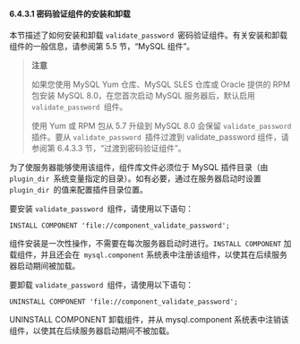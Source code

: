 #### 6.4.3.1 密码验证组件的安装和卸载

本节描述了如何安装和卸载 `validate_password `密码验证组件。有关安装和卸载组件的一般信息，请参阅第 5.5 节，“MySQL 组件”。

> **注意**
>
> 如果您使用 MySQL Yum 仓库、MySQL SLES 仓库或 Oracle 提供的 RPM 包安装 MySQL 8.0，在您首次启动 MySQL 服务器后，默认启用 `validate_password `组件。
>
> 使用 Yum 或 RPM 包从 5.7 升级到 MySQL 8.0 会保留 `validate_password `插件。要从 `validate_password `插件过渡到 validate_password 组件，请参阅第 6.4.3.3 节，“过渡到密码验证组件”。

为了使服务器能够使用该组件，组件库文件必须位于 MySQL 插件目录（由 `plugin_dir `系统变量指定的目录）。如有必要，通过在服务器启动时设置 `plugin_dir `的值来配置插件目录位置。

要安装 `validate_password `组件，请使用以下语句：

```
INSTALL COMPONENT 'file://component_validate_password';
```

组件安装是一次性操作，不需要在每次服务器启动时进行。`INSTALL COMPONENT` 加载组件，并且还会在` mysql.component` 系统表中注册该组件，以使其在后续服务器启动期间被加载。

要卸载 `validate_password `组件，请使用以下语句：

```
UNINSTALL COMPONENT 'file://component_validate_password';
```

UNINSTALL COMPONENT 卸载组件，并从 mysql.component 系统表中注销该组件，以使其在后续服务器启动期间不被加载。